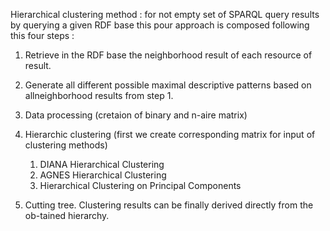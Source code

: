 Hierarchical clustering method :  for not empty set of SPARQL query results by querying a given RDF base this pour approach is composed following this four steps :

1. Retrieve in the RDF base the neighborhood result of each resource of result.
2. Generate all different possible maximal descriptive patterns based on allneighborhood results from step 1.
3. Data processing (cretaion of binary and n-aire matrix)
4. Hierarchic clustering (first we create corresponding matrix for input of clustering methods)
    1. DIANA Hierarchical Clustering
    2. AGNES Hierarchical Clustering
    3. Hierarchical Clustering on Principal Components
   
5. Cutting tree. Clustering results can be finally derived directly from the ob-tained hierarchy.
   

